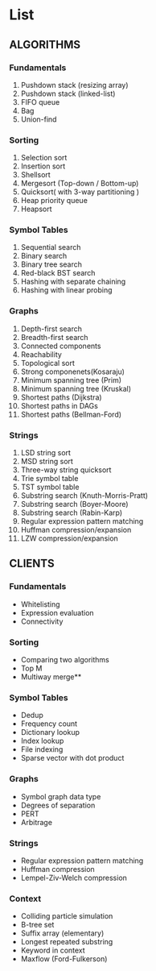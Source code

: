 # List  

## ALGORITHMS

### Fundamentals

1. Pushdown stack (resizing array)
2. Pushdown stack (linked-list)
3. FIFO queue
4. Bag
5. Union-find

### Sorting

1. Selection sort
2. Insertion sort
3. Shellsort
4. Mergesort (Top-down / Bottom-up)
5. Quicksort( with 3-way partitioning )
6. Heap priority queue
7. Heapsort

### Symbol Tables

1. Sequential search
2. Binary search
3. Binary tree search
4. Red-black BST search
5. Hashing with separate chaining
6. Hashing with linear probing

### Graphs

1. Depth-first search
2. Breadth-first search
3. Connected components
4. Reachability
5. Topological sort
6. Strong componenets(Kosaraju)
7. Minimum spanning tree (Prim)
8. Minimum spanning tree (Kruskal)
9. Shortest paths (Dijkstra)
10. Shortest paths in DAGs
11. Shortest paths (Bellman-Ford)

### Strings

 1. LSD string sort
 2. MSD string sort
 3. Three-way string quicksort
 4. Trie symbol table
 5. TST symbol table
 6. Substring search (Knuth-Morris-Pratt)
 7. Substring search (Boyer-Moore)
 8. Substring search (Rabin-Karp)
 9. Regular expression pattern matching 
 10. Huffman compression/expansion
 11. LZW compression/expansion

## CLIENTS

### Fundamentals

* Whitelisting
* Expression evaluation
* Connectivity

### Sorting

* Comparing two algorithms
* Top M
* Multiway merge**

### Symbol Tables

* Dedup
* Frequency count
* Dictionary lookup
* Index lookup
* File indexing
* Sparse vector with dot product

### Graphs

* Symbol graph data type
* Degrees of separation
* PERT
* Arbitrage

### Strings

* Regular expression pattern matching
* Huffman compression
* Lempel-Ziv-Welch compression

### Context

* Colliding particle simulation
* B-tree set
* Suffix array (elementary)
* Longest repeated substring
* Keyword in context
* Maxflow (Ford-Fulkerson)
